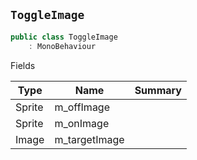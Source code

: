 ## `ToggleImage`

```csharp
public class ToggleImage
    : MonoBehaviour

```

Fields

| Type | Name | Summary | 
| --- | --- | --- | 
| Sprite | m_offImage |  | 
| Sprite | m_onImage |  | 
| Image | m_targetImage |  | 


